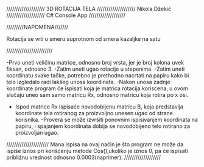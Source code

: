 ////////////////////
3D ROTACIJA TELA
////////////////////
Nikola Džekić
////////////////////
C# Console App
///////////////////

/////////NAPOMENA///////

Rotacija se vrti u smeru suprotnom od smera kazaljke na satu

////////////////////////

-Prvo uneti veličinu matrice, odnosno broj vrsta, jer je broj kolona uvek fiksan, odnosno 3.
-Zatim uneti ugao rotacije u stepenima.
-Zatim uneti koordinatu svake tačke, potrebno je prethodno nacrtati na papiru
 kako bi telo izgledalo radi lakšeg unosa koordinata.
-Nakon unosa zadnje koordinate program će ispisati koja je matrica rotacija koriscena,
u ovom slučaju uneo sam samo matricu Rx, odnosno matricu koja rotira po x osi. 
- Ispod matrice Rx ispisaće novodobijenu matricu B, koja predstavlja koordinate tela
 rotiranog za proizvoljno unesen ugao od strane korisnika.
-Provera se može izvršiti ponovnim ispisivanjem koordinata na papiru, i spajanjem 
koordinata dobija se novodobijeno telo rotirano za proizvoljan ugao.

//////////////////////
Mana ispisa na ovaj način je što program ne može da ispiše iznos pri korišćenju metode
Cos(),ukoliko je iznos 0, pa će ispisati približnu vrednost odnosno 0.0003(naprimer).
///////////////////